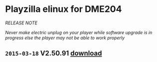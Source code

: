 # Playzilla elinux for DME204
*RELEASE NOTE*

*Never make electric unplug on your player while software upgrade is in progress else the player may not be able to work properly*

## `2015-03-18` V2.50.91 [download](https://github.com/Qeedji/archives/blob/master/downloads/playzilla-g2-dme204/playzilla-dme204-setup-2.50.91.zip)
